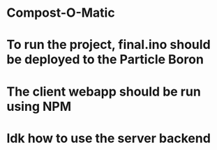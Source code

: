 # Compost-O-Matic

# To run the project, final.ino should be deployed to the Particle Boron
# The client webapp should be run using NPM
# Idk how to use the server backend
